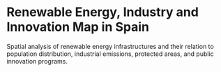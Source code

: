 # Renewable Energy, Industry and Innovation Map in Spain
Spatial analysis of renewable energy infrastructures and their relation to population distribution, industrial emissions, protected areas, and public innovation programs.
